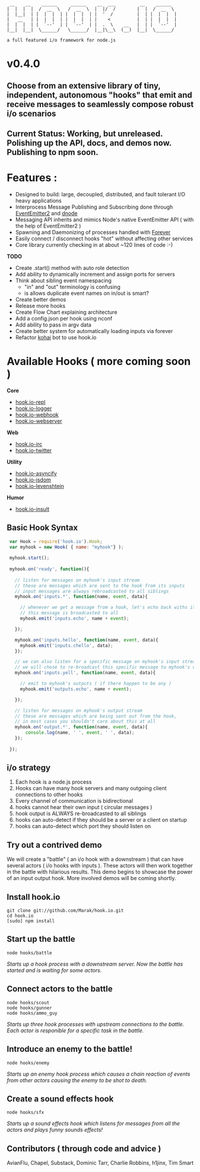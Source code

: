 



     __    __    ______     ______    __  ___         __    ______   
    |  |  |  |  /  __  \   /  __  \  |  |/  /        |  |  /  __  \  
    |  |__|  | |  |  |  | |  |  |  | |  '  /         |  | |  |  |  | 
    |   __   | |  |  |  | |  |  |  | |    <          |  | |  |  |  | 
    |  |  |  | |  `--'  | |  `--'  | |  .  \    __   |  | |  `--'  | 
    |__|  |__|  \______/   \______/  |__|\__\  (__)  |__|  \______/  

    a full featured i/o framework for node.js
    
# v0.4.0

## Choose from an extensive library of tiny, independent, autonomous "hooks" that emit and receive messages to seamlessly compose robust i/o scenarios

## Current Status: Working, but unreleased. Polishing up the API, docs, and demos now. Publishing to npm soon.


# Features :

- Designed to build: large, decoupled, distributed, and fault tolerant I/O heavy applications
- Interprocess Message Publishing and Subscribing done through [EventEmitter2](https://github.com/hij1nx/EventEmitter2) and [dnode](http://github.com/SubStack/dnode)
- Messaging API inherits and mimics Node's native EventEmitter API ( with the help of EventEmitter2 )
- Spawning and Daemonizing of processes handled with [Forever](https://github.com/indexzero/forever)
- Easily connect / disconnect hooks "hot" without affecting other services
- Core library currently checking in at about ~120 lines of code :-)

**TODO**

 - Create .start() method with auto role detection
 - Add ability to dynamically increment and assign ports for servers
 - Think about sibling event namespacing
   - "in" and "out" terminology is confusing
   -  is allows duplicate event names on in/out is smart?
 - Create better demos
 - Release more hooks
 - Create Flow Chart explaining architecture
 - Add a config.json per hook using nconf
 - Add ability to pass in argv data
 - Create better system for automatically loading inputs via forever
 - Refactor [kohai](http://github.com/nodejitsu/kohai) bot to use hook.io
 
# Available Hooks ( more coming soon )

**Core** 

  - [hook.io-repl](http://github.com/marak/hook.io-repl)
  - [hook.io-logger](http://github.com/marak/hook.io-logger)
  - [hook.io-webhook](http://github.com/marak/hook.io-webhook)
  - [hook.io-webserver](http://github.com/marak/hook.io-webserver)

**Web**
  
  - [hook.io-irc](http://github.com/marak/hook.io-irc)
  - [hook.io-twitter](http://github.com/marak/hook.io-twitter)

**Utility**

  - [hook.io-asyncify](http://github.com/marak/hook.io-asyncify)
  - [hook.io-jsdom](http://github.com/tmpvar/hook.io-jsdom)
  - [hook.io-levenshtein](https://github.com/AvianFlu/hook.io-levenshtein)
  
**Humor**

  - [hook.io-insult](http://github.com/marak/hook.io-insult)


## Basic Hook Syntax

``` js
 var Hook = require('hook.io').Hook;
 var myhook = new Hook( { name: "myhook"} );
 
 myhook.start();
 
 myhook.on('ready', function(){
   
   // listen for messages on myhook's input stream
   // these are messages which are sent to the hook from its inputs
   // input messages are always rebroadcasted to all siblings
   myhook.on('inputs.*', function(name, event, data){

     // whenever we get a message from a hook, let's echo back withs its name and event
     // this message is broadcasted to all 
     myhook.emit('inputs.echo', name + event);

   });

   myhook.on('inputs.hello', function(name, event, data){
     myhook.emit('inputs.chello', data);
   });

   // we can also listen for a specific message on myhook's input stream
   // we will chose to re-broadcast this specific message to myhook's output stream
   myhook.on('inputs.yell', function(name, event, data){

     // emit to myhook's outputs ( if there happen to be any )
     myhook.emit('outputs.echo', name + event);

   });

   // listen for messages on myhook's output stream
   // these are messages which are being sent out from the hook,
   // in most cases you shouldn't care about this at all
   myhook.on('output.*', function(name, event, data){
       console.log(name, ' ', event, ' ', data);
   });
   
 });
```
## i/o strategy

1. Each hook is a node.js process
2. Hooks can have many hook servers and many outgoing client connections to other hooks
3. Every channel of communication is bidirectional
4. hooks cannot hear their own input ( circular messages )
5. hook output is ALWAYS re-broadcasted to all siblings
6. hooks can auto-detect if they should be a server or a client on startup
7.  hooks can auto-detect which port they should listen on 
 
 
## Try out a contrived demo 

We will create a "battle" ( an i/o hook with a downstream ) that can have several actors ( i/o hooks with inputs ). These actors will then work together in the battle with hilarious results. This demo begins to showcase the power of an input output hook. More involved demos will be coming shortly. 

## Install hook.io

    git clone git://github.com/Marak/hook.io.git
    cd hook.io
    [sudo] npm install
    
## Start up the battle

    node hooks/battle
    
*Starts up a hook process with a downstream server. Now the battle has started and is waiting for some actors.*


## Connect actors to the battle

    node hooks/scout
    node hooks/gunner
    node hooks/ammo_guy

*Starts up three hook processes with upstream connections to the battle. Each actor is responible for a specific task in the battle.*

## Introduce an enemy to the battle!

    node hooks/enemy
   
*Starts up an enemy hook process which causes a chain reaction of events from other actors causing the enemy to be shot to death.*


## Create a sound effects hook

    node hooks/sfx
   
*Starts up a sound effects hook which listens for messages from all the actors and plays funny sounds effects!*



    
## Contributors ( through code and advice )

AvianFlu, Chapel, Substack, Dominic Tarr, Charlie Robbins, h1jinx, Tim Smart
